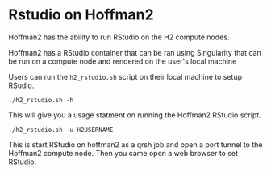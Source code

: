 # Rstudio on Hoffman2

Hoffman2 has the ability to run RStudio on the H2 compute nodes. 

Hoffman2 has a RStudio container that can be ran using Singularity that can be run on a compute node and rendered on the user's local machine

Users can run the `h2_rstudio.sh` script on their local machine to setup RSudio.

```
./h2_rstudio.sh -h
```

This will give you a usage statment on running the Hoffman2 RStudio script.

```
./h2_rstudio.sh -u H2USERNAME
```

This is start RStudio on hoffman2 as a qrsh job and open a port tunnel to the Hoffman2 compute node. Then you came open a web browser to set RStudio.


